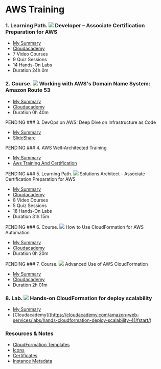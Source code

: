 # AWS Training

### 1. Learning Path. ![](resources/icons/learning-paths.ico) Developer – Associate Certification Preparation for AWS
* [My Summary](01-learning-paths-developer-associate-certification)
* [Cloudacademy](https://cloudacademy.com/learning-paths/developer-associate-certification-preparation-for-aws-15/)
* 7 Video Courses
* 9 Quiz Sessions
* 14 Hands-On Labs
* Duration 24h 0m

### 2. Course.  ![](resources/icons/courses.ico) Working with AWS's Domain Name System: Amazon Route 53
* [My Summary](02-amazon-route53-dns-course)
* [Cloudacademy](https://cloudacademy.com/amazon-web-services/amazon-route53-dns-course/)
* Duration 0h 40m

PENDING ### 3. DevOps on AWS: Deep Dive on Infrastructure as Code
* [My Summary](03-devops-on-AWS.deep-dive-on-infrastructure-as-code)
* [SlideShare](https://www.slideshare.net/AmazonWebServices/devops-on-aws-deep-dive-on-infrastructure-as-code)

PENDING ### 4. AWS Well-Architected Training 
* [My Summary](04-aws-well-architected-training)
* [Aws Training And Certification](https://www.aws.training/transcript/curriculumplayer?transcriptId=7pGhstV90E2g0kMQPRm6kg2)

PENDING ### 5. Learning Path. ![](resources/icons/learning-paths.ico) Solutions Architect – Associate Certification Preparation for AWS
* [My Summary](05-learning-paths-architect-associate-certification)
* [Cloudacademy](https://cloudacademy.com/learning-paths/solutions-architect-associate-certification-preparation-for-aws-14/)
* 8 Video Courses
* 5 Quiz Sessions
* 18 Hands-On Labs
* Duration 31h 15m

PENDING ### 6. Course. ![](resources/icons/courses.ico) How to Use CloudFormation for AWS Automation
* [My Summary]()
* [Cloudacademy](https://cloudacademy.com/amazon-web-services/aws-automation-how-to-use-cloudformation-course/)
* Duration 0h 20m

PENDING ### 7. Course. ![](resources/icons/courses.ico) Advanced Use of AWS CloudFormation
* [My Summary]()
* [Cloudacademy](https://cloudacademy.com/amazon-web-services/advanced-aws-cloudformation-course/)
* Duration 2h 01m

### 8. Lab. ![](..resources/icons/labs.ico) Hands-on CloudFormation for deploy scalability
* [My Summary](08-Hands-on-CloudFormation-for-deploy-scalability)
* [Cloudacademy]((https://cloudacademy.com/amazon-web-services/labs/hands-cloudformation-deploy-scalability-41/fstart/)

### Resources & Notes
* [CloudFormation Templates](resources/cloudFormationTemplates)
* [Icons](resources/icons)
* [Certificates](resources/certificates)
* [Instance Metadata](resources/Instance-Metadada.md)
